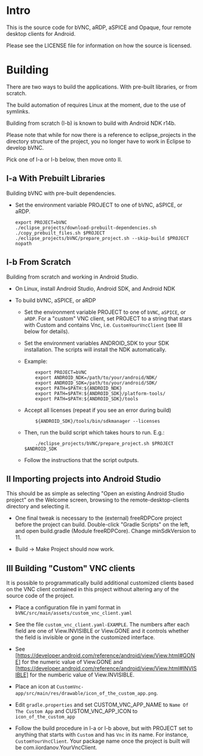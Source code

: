 # Intro

This is the source code for bVNC, aRDP, aSPICE and Opaque, four remote desktop
clients for Android.

Please see the LICENSE file for information on how the source is licensed.

# Building

There are two ways to build the applications. With pre-built libraries, or from
scratch.

The build automation of requires Linux at the moment, due to the use of symlinks.

Building from scratch (I-b) is known to build with Android NDK r14b.

Please note that while for now there is a reference to eclipse_projects
in the directory structure of the project, you no longer have to work
in Eclipse to develop bVNC.

Pick one of I-a or I-b below, then move onto II.

## I-a With Prebuilt Libraries

Building bVNC with pre-built dependencies.

  - Set the environment variable PROJECT to one of bVNC, aSPICE, or aRDP.

        export PROJECT=bVNC
        ./eclipse_projects/download-prebuilt-dependencies.sh
        ./copy_prebuilt_files.sh $PROJECT
        ./eclipse_projects/bVNC/prepare_project.sh --skip-build $PROJECT nopath

## I-b From Scratch

Building from scratch and working in Android Studio.

  - On Linux, install Android Studio, Android SDK, and Android NDK

  - To build bVNC, aSPICE, or aRDP

    - Set the environment variable PROJECT to one of `bVNC`, `aSPICE`, or `aRDP`. For a "custom" VNC
      client, set PROJECT to a string that stars with Custom and contains Vnc, i.e. `CustomYourVncClient`
      (see III below for details).
      
    - Set the environment variables ANDROID_SDK to your SDK installation. The scripts will install the NDK automatically.

    - Example:

              export PROJECT=bVNC
              export ANDROID_NDK=/path/to/your/android/NDK/
              export ANDROID_SDK=/path/to/your/android/SDK/
              export PATH=$PATH:${ANDROID_NDK}
              export PATH=$PATH:${ANDROID_SDK}/platform-tools/
              export PATH=$PATH:${ANDROID_SDK}/tools

    - Accept all licenses (repeat if you see an error during build)

              ${ANDROID_SDK}/tools/bin/sdkmanager --licenses

    - Then, run the build script which takes hours to run. E.g.:

              ./eclipse_projects/bVNC/prepare_project.sh $PROJECT $ANDROID_SDK

    - Follow the instructions that the script outputs.

## II Importing projects into Android Studio

This should be as simple as selecting "Open an existing Android Studio project" on the
Welcome screen, browsing to the remote-desktop-clients directory and selecting it.

  - One final tweak is necessary to the (external) freeRDPCore project before
    the project can build. Double-click "Gradle Scripts" on the left, and
    open build.gradle (Module freeRDPCore). Change minSdkVersion to 11.

  - Build -> Make Project should now work.

## III Building "Custom" VNC clients

It is possible to programmatically build additional customized clients based on the VNC client contained in this project
without altering any of the source code of the project.

- Place a configuration file in yaml format in `bVNC/src/main/assets/custom_vnc_client.yaml`

- See the file `custom_vnc_client.yaml-EXAMPLE`. The numbers after each field are one of View.INVISIBLE or View.GONE
  and it controls whether the field is invisible or gone in the customized interface.

- See [https://developer.android.com/reference/android/view/View.html#GONE] for the numeric value of View.GONE
  and [https://developer.android.com/reference/android/view/View.html#INVISIBLE] for the numberic value of View.INVISIBLE.

- Place an icon at `CustomVnc-app/src/main/res/drawable/icon_of_the_custom_app.png`.

- Edit `gradle.properties` and set CUSTOM_VNC_APP_NAME to `Name Of The Custom App` and CUSTOM_VNC_APP_ICON to `icon_of_the_custom_app`

- Follow the build procedure in I-a or I-b above, but with PROJECT set to anything that starts with `Custom` and has `Vnc` in its name.
  For instance, `CustomYourVncClient`. Your package name once the project is built will be com.iiordanov.YourVncClient.
